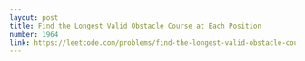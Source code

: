 ```yaml
---
layout: post
title: Find the Longest Valid Obstacle Course at Each Position
number: 1964
link: https://leetcode.com/problems/find-the-longest-valid-obstacle-course-at-each-position
---
```

